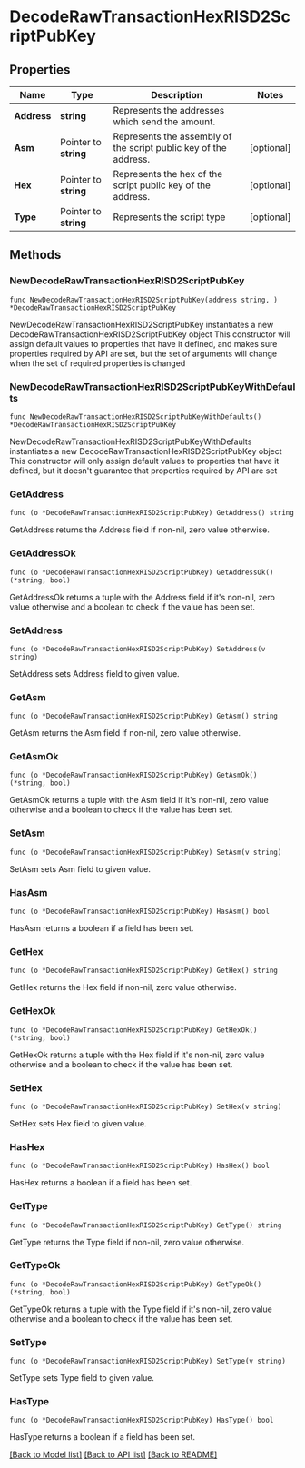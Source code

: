 # DecodeRawTransactionHexRISD2ScriptPubKey

## Properties

Name | Type | Description | Notes
------------ | ------------- | ------------- | -------------
**Address** | **string** | Represents the addresses which send the amount. | 
**Asm** | Pointer to **string** | Represents the assembly of the script public key of the address. | [optional] 
**Hex** | Pointer to **string** | Represents the hex of the script public key of the address. | [optional] 
**Type** | Pointer to **string** | Represents the script type | [optional] 

## Methods

### NewDecodeRawTransactionHexRISD2ScriptPubKey

`func NewDecodeRawTransactionHexRISD2ScriptPubKey(address string, ) *DecodeRawTransactionHexRISD2ScriptPubKey`

NewDecodeRawTransactionHexRISD2ScriptPubKey instantiates a new DecodeRawTransactionHexRISD2ScriptPubKey object
This constructor will assign default values to properties that have it defined,
and makes sure properties required by API are set, but the set of arguments
will change when the set of required properties is changed

### NewDecodeRawTransactionHexRISD2ScriptPubKeyWithDefaults

`func NewDecodeRawTransactionHexRISD2ScriptPubKeyWithDefaults() *DecodeRawTransactionHexRISD2ScriptPubKey`

NewDecodeRawTransactionHexRISD2ScriptPubKeyWithDefaults instantiates a new DecodeRawTransactionHexRISD2ScriptPubKey object
This constructor will only assign default values to properties that have it defined,
but it doesn't guarantee that properties required by API are set

### GetAddress

`func (o *DecodeRawTransactionHexRISD2ScriptPubKey) GetAddress() string`

GetAddress returns the Address field if non-nil, zero value otherwise.

### GetAddressOk

`func (o *DecodeRawTransactionHexRISD2ScriptPubKey) GetAddressOk() (*string, bool)`

GetAddressOk returns a tuple with the Address field if it's non-nil, zero value otherwise
and a boolean to check if the value has been set.

### SetAddress

`func (o *DecodeRawTransactionHexRISD2ScriptPubKey) SetAddress(v string)`

SetAddress sets Address field to given value.


### GetAsm

`func (o *DecodeRawTransactionHexRISD2ScriptPubKey) GetAsm() string`

GetAsm returns the Asm field if non-nil, zero value otherwise.

### GetAsmOk

`func (o *DecodeRawTransactionHexRISD2ScriptPubKey) GetAsmOk() (*string, bool)`

GetAsmOk returns a tuple with the Asm field if it's non-nil, zero value otherwise
and a boolean to check if the value has been set.

### SetAsm

`func (o *DecodeRawTransactionHexRISD2ScriptPubKey) SetAsm(v string)`

SetAsm sets Asm field to given value.

### HasAsm

`func (o *DecodeRawTransactionHexRISD2ScriptPubKey) HasAsm() bool`

HasAsm returns a boolean if a field has been set.

### GetHex

`func (o *DecodeRawTransactionHexRISD2ScriptPubKey) GetHex() string`

GetHex returns the Hex field if non-nil, zero value otherwise.

### GetHexOk

`func (o *DecodeRawTransactionHexRISD2ScriptPubKey) GetHexOk() (*string, bool)`

GetHexOk returns a tuple with the Hex field if it's non-nil, zero value otherwise
and a boolean to check if the value has been set.

### SetHex

`func (o *DecodeRawTransactionHexRISD2ScriptPubKey) SetHex(v string)`

SetHex sets Hex field to given value.

### HasHex

`func (o *DecodeRawTransactionHexRISD2ScriptPubKey) HasHex() bool`

HasHex returns a boolean if a field has been set.

### GetType

`func (o *DecodeRawTransactionHexRISD2ScriptPubKey) GetType() string`

GetType returns the Type field if non-nil, zero value otherwise.

### GetTypeOk

`func (o *DecodeRawTransactionHexRISD2ScriptPubKey) GetTypeOk() (*string, bool)`

GetTypeOk returns a tuple with the Type field if it's non-nil, zero value otherwise
and a boolean to check if the value has been set.

### SetType

`func (o *DecodeRawTransactionHexRISD2ScriptPubKey) SetType(v string)`

SetType sets Type field to given value.

### HasType

`func (o *DecodeRawTransactionHexRISD2ScriptPubKey) HasType() bool`

HasType returns a boolean if a field has been set.


[[Back to Model list]](../README.md#documentation-for-models) [[Back to API list]](../README.md#documentation-for-api-endpoints) [[Back to README]](../README.md)



